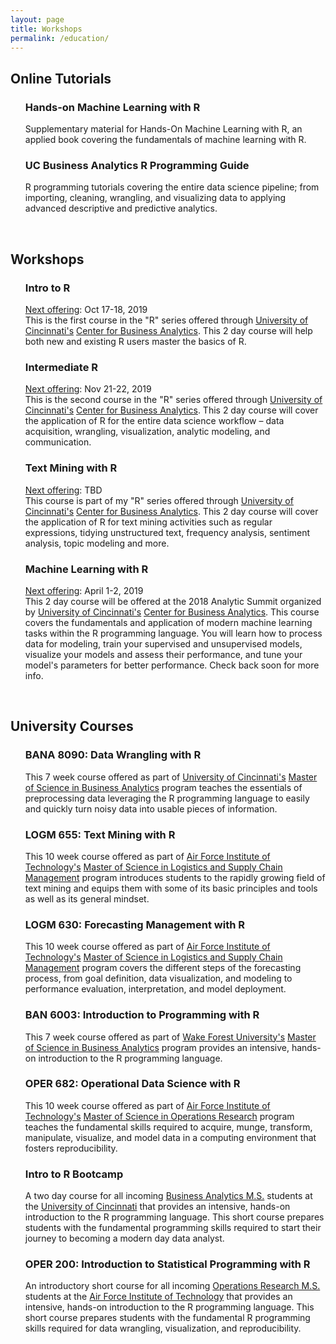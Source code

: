 ```yaml
---
layout: page
title: Workshops
permalink: /education/
---
```


## Online Tutorials

<ul>
<p>
  <h3> Hands-on Machine Learning with R </h3>
  Supplementary material for Hands-On Machine Learning with R, an applied book covering the fundamentals of machine learning with R. &nbsp;&nbsp; <a href="https://koalaverse.github.io/homlr/" style="color:black;"><i class="fa fa-folder-open" style="font-size:1em"></i></a> 
</p>
</ul>

<ul>
<p>
  <h3> UC Business Analytics R Programming Guide </h3>
  R programming tutorials covering the entire data science pipeline; from importing, cleaning, wrangling, and visualizing data to applying advanced descriptive and predictive analytics. &nbsp;&nbsp; <a href="http://uc-r.github.io/" style="color:black;"><i class="fa fa-folder-open" style="font-size:1em"></i></a> 
</p>
</ul>

<br>

## Workshops
<ul>
  <p>
  <h3> Intro to R </h3> 
  <u>Next offering</u>: Oct 17-18, 2019 <br>
This is the first course in the "R" series offered through <a href="http://www.uc.edu/">University of Cincinnati's</a> <a href="http://business.uc.edu/centers/analytics-center.html">Center for Business Analytics</a>. This 2 day course will help both new and existing R users master the basics of R. &nbsp;&nbsp; <a href="https://github.com/uc-r/Intro-R" style="color:black;"><i class="fa fa-folder-open" style="font-size:1em"></i></a> 
  </p>
</ul>

<ul>
  <p>
  <h3> Intermediate R </h3> 
  <u>Next offering</u>: Nov 21-22, 2019 <br>
This is the second course in the "R" series offered through <a href="http://www.uc.edu/">University of Cincinnati's</a> <a href="http://business.uc.edu/centers/analytics-center.html">Center for Business Analytics</a>. This 2 day course will cover the application of R for the entire data science workflow – data acquisition, wrangling, visualization, analytic modeling, and communication. &nbsp;&nbsp; <a href="http://www.cvent.com/events/intermediate-r-jan-31-feb-1-2019/event-summary-c1a403d401cb488aa00d400bff7199e8.aspx" style="color:black;"><i class="fa fa-folder-open" style="font-size:1em"></i></a>
  </p>
</ul>

<ul>
  <p>
  <h3> Text Mining with R </h3> 
  <u>Next offering</u>: TBD <br>
This course is part of my "R" series offered through <a href="http://www.uc.edu/">University of Cincinnati's</a> <a href="http://business.uc.edu/centers/analytics-center.html">Center for Business Analytics</a>. This 2 day course will cover the application of R for text mining activities such as regular expressions, tidying unstructured text, frequency analysis, sentiment analysis, topic modeling and more. &nbsp;&nbsp; <a href="http://business.uc.edu/academics/centers/analytics-center/analytics-training/text-mining-with-r.html" style="color:black;"><i class="fa fa-folder-open" style="font-size:1em"></i></a>
  </p>
</ul>

<ul>
  <p>
  <h3> Machine Learning with R </h3> 
  <u>Next offering</u>: April 1-2, 2019 <br>
This 2 day course will be offered at the 2018 Analytic Summit organized by <a href="http://www.uc.edu/">University of Cincinnati's</a> <a href="http://business.uc.edu/centers/analytics-center.html">Center for Business Analytics</a>. This course covers the fundamentals and application of modern machine learning tasks within the R programming language. You will learn how to process data for modeling, train your supervised and unsupervised models, visualize your models and assess their performance, and tune your model's parameters for better performance. Check back soon for more info. &nbsp;&nbsp; <a href="http://www.cvent.com/events/analytics-summit-2018/custom-17-e7495678a9b343979c44bb3ee0a5169f.aspx" style="color:black;"><i class="fa fa-folder-open" style="font-size:1em"></i></a>
  </p>
</ul>

<br>

## University Courses

<ul>
  <p>
  <h3> BANA 8090: Data Wrangling with R </h3> 
This 7 week course offered as part of <a href="http://www.uc.edu/">University of Cincinnati's</a> <a href="http://business.uc.edu/graduate/ms-business-analytics.html">Master of Science in Business Analytics</a> program teaches the essentials of preprocessing data leveraging the R programming language to easily and quickly turn noisy data into usable pieces of information. &nbsp;&nbsp; <a href="http://uc-r.github.io/data_wrangling/syllabus" style="color:black;"><i class="fa fa-folder-open" style="font-size:1em"></i></a>
  </p>
</ul>

<ul>
  <p>
  <h3> LOGM 655: Text Mining with R </h3> 
This 10 week course offered as part of <a href="http://www.afit.edu/">Air Force Institute of Technology's</a> <a href="http://www.afit.edu/ENS/programs.cfm?p=12&a=pd">Master of Science in Logistics and Supply Chain Management</a> program introduces students to the rapidly growing field of text mining and equips them with some of its basic principles and tools as well as its general mindset. &nbsp;&nbsp; <a href="https://afit-r.github.io/logm655" style="color:black;"><i class="fa fa-folder-open" style="font-size:1em"></i></a>
  </p>
</ul>

<ul>
  <p>
  <h3> LOGM 630: Forecasting Management with R </h3> 
This 10 week course offered as part of <a href="http://www.afit.edu/">Air Force Institute of Technology's</a> <a href="http://www.afit.edu/ENS/programs.cfm?p=12&a=pd">Master of Science in Logistics and Supply Chain Management</a> program covers the different steps of the forecasting process, from goal definition, data visualization, and modeling to performance evaluation, interpretation, and model deployment. &nbsp;&nbsp; <a href="https://afit-r.github.io/logm630" style="color:black;"><i class="fa fa-folder-open" style="font-size:1em"></i></a>
  </p>
</ul>

<ul>
  <p>
  <h3> BAN 6003: Introduction to Programming with R </h3> 
This 7 week course offered as part of <a href="http://www.wfu.edu/">Wake Forest University's</a> <a href="http://business.wfu.edu/ms-analytics/">Master of Science in Business Analytics</a> program provides an intensive, hands-on introduction to the R programming language. &nbsp;&nbsp; <a href="https://wfu-r.github.io/ban6003" style="color:black;"><i class="fa fa-folder-open" style="font-size:1em"></i></a> 
  </p>
</ul>

<ul>
  <p>
  <h3> OPER 682: Operational Data Science with R </h3> 
This 10 week course offered as part of <a href="http://www.afit.edu/">Air Force Institute of Technology's</a> <a href="http://www.afit.edu/ENS/programs.cfm?p=12&a=pd">Master of Science in Operations Research</a> program teaches the fundamental skills required to acquire, munge, transform, manipulate, visualize, and model data in a computing environment that fosters reproducibility. &nbsp;&nbsp; <a href="https://afit-r.github.io/oper682" style="color:black;"><i class="fa fa-folder-open" style="font-size:1em"></i></a> 
  </p>
</ul>

<ul>
  <p>
  <h3> Intro to R Bootcamp </h3> 
A two day course for all incoming <a href="http://business.uc.edu/graduate/ms-business-analytics.html">Business Analytics M.S.</a> students at the <a href="http://www.uc.edu/">University of Cincinnati</a> that provides an intensive, hands-on introduction to the R programming language. This short course prepares students with the fundamental programming skills required to start their journey to becoming a modern day data analyst. &nbsp;&nbsp; <a href="http://uc-r.github.io/r_bootcamp" style="color:black;"><i class="fa fa-folder-open" style="font-size:1em"></i></a>
  </p>
</ul>

<ul>
  <p>
  <h3> OPER 200: Introduction to Statistical Programming with R </h3> 
An introductory short course for all incoming <a href="http://www.afit.edu/ENS/programs.cfm?p=12&a=pd">Operations Research M.S.</a> students at the <a href="http://www.afit.edu/">Air Force Institute of Technology</a> that provides an intensive, hands-on introduction to the R programming language. This short course prepares students with the fundamental R programming skills required for data wrangling, visualization, and reproducibility. &nbsp;&nbsp; <a href="https://afit-r.github.io/oper200/" style="color:black;"><i class="fa fa-folder-open" style="font-size:1em"></i></a>
  </p>
</ul>
